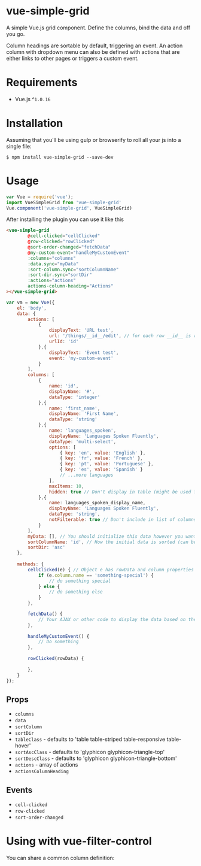 # vue-simple-grid
A simple Vue.js grid component. Define the columns, bind the data and off you go. 

Column headings are sortable by default, triggering an event. An action column with dropdown menu can also be defined with
actions that are either links to other pages or triggers a custom event.

# Requirements

- Vue.js ^`1.0.16`

# Installation
Assuming that you'll be using gulp or browserify to roll all your js into a single file:
 
```shell
$ npm install vue-simple-grid --save-dev
```

# Usage

```javascript
var Vue = require('vue');
import VueSimpleGrid from 'vue-simple-grid'
Vue.component('vue-simple-grid', VueSimpleGrid)
```

After installing the plugin you can use it like this

```html
<vue-simple-grid
        @cell-clicked="cellClicked"
        @row-clicked="rowClicked"
        @sort-order-changed="fetchData"
        @my-custom-event="handleMyCustomEvent"
        :columns="columns"
        :data.sync="myData"
        :sort-column.sync="sortColumnName"
        :sort-dir.sync="sortDir"
        :actions="actions"
        actions-column-heading="Actions"
></vue-simple-grid>
```

```javascript
var vm = new Vue({
    el: 'body',
    data: {
        actions: [
            {
                displayText: 'URL test',
                url: '/things/__id__/edit', // for each row __id__ is replaced by the rowData for the urlId column 
                urlId: 'id'
            },{
                displayText: 'Event test',
                event: 'my-custom-event'
            }
        ],
        columns: [ 
            {
                name: 'id', 
                displayName: '#',
                dataType: 'integer'    
            },{
                name: 'first_name', 
                displayName: 'First Name',
                dataType: 'string'    
            },{
                name: 'languages_spoken',
                displayName: 'Languages Spoken Fluently',
                dataType: 'multi-select',
                options: [
                    { key: 'en', value: 'English' },
                    { key: 'fr', value: 'French' },
                    { key: 'pt', value: 'Portuguese' },
                    { key: 'es', value: 'Spanish' }
                    // ...more languages
                ],
                maxItems: 10,
                hidden: true // Don't display in table (might be used for filtering)
            },{
                name: languages_spoken_display_name,
                displayName: 'Languages Spoken Fluently',
                dataType: 'string',
                notFilterable: true // Don't include in list of columns that can be used for filtering (if vue-filter-control is sharing the columns data)
            }
        ],
        myData: [], // You should initialize this data however you want 
        sortColumnName: 'id', // How the initial data is sorted (can be left blank)
        sortDir: 'asc'
    },
    
    methods: {
        cellClicked(e) { // Object e has rowData and column properties
            if (e.column.name == 'something-special') {
                // do something special
            } else {
                // do something else
            }
        },

        fetchData() {
            // Your AJAX or other code to display the data based on the new sort order
        },
        
        handleMyCustomEvent() {
            // Do something
        },
        
        rowClicked(rowData) {
        
        },
    }
});
```

## Props

- `columns`
- `data`
- `sortColumn`
- `sortDir`
- `tableClass` - defaults to 'table table-striped table-responsive table-hover'
- `sortAscClass` - defaults to 'glyphicon glyphicon-triangle-top'
- `sortDescClass` - defaults to 'glyphicon glyphicon-triangle-bottom'
- `actions` - array of actions
- `actionsColumnHeading`

## Events

 - `cell-clicked`
 - `row-clicked`
 - `sort-order-changed`

# Using with vue-filter-control

You can share a common column definition:


